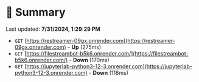 # 📖 Summary
Last updated: **7/31/2024, 1:29:29 PM**

- `GET` [https://restreamer-09gx.onrender.com](https://restreamer-09gx.onrender.com) - **Up** (275ms)
- `GET` [https://filestreambot-b5k6.onrender.com/](https://filestreambot-b5k6.onrender.com/) - **Down** (170ms)
- `GET` [https://jupyterlab-python3-12-3.onrender.com](https://jupyterlab-python3-12-3.onrender.com) - **Down** (118ms)
